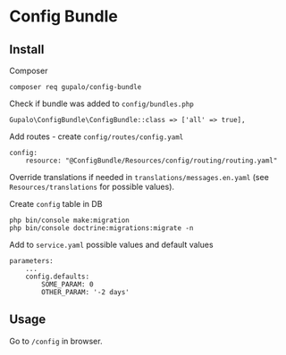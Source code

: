 Config Bundle
=============

Install
-------

Composer

    composer req gupalo/config-bundle

Check if bundle was added to `config/bundles.php`

    Gupalo\ConfigBundle\ConfigBundle::class => ['all' => true],

Add routes - create `config/routes/config.yaml`

    config:
        resource: "@ConfigBundle/Resources/config/routing/routing.yaml"

Override translations if needed in `translations/messages.en.yaml` (see `Resources/translations` for possible values).

Create `config` table in DB

    php bin/console make:migration
    php bin/console doctrine:migrations:migrate -n

Add to `service.yaml` possible values and default values

    parameters:
        ...
        config.defaults:
            SOME_PARAM: 0
            OTHER_PARAM: '-2 days'

Usage
-----

Go to `/config` in browser.
